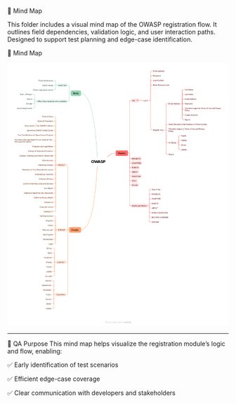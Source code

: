 🧠 Mind Map

This folder includes a visual mind map of the OWASP registration flow. It outlines field dependencies, validation logic, and user interaction paths. Designed to support test planning and edge-case identification.

📸 Mind Map  


![Mind Map](mind_map_of_owasp.png)

---
🧠 QA Purpose
This mind map helps visualize the registration module’s logic and flow, enabling:

✅ Early identification of test scenarios

✅ Efficient edge-case coverage

✅ Clear communication with developers and stakeholders
